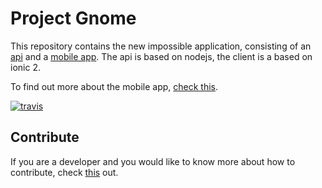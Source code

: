 # Project Gnome

This repository contains the new impossible application, consisting of an [api](https://github.com/iampossible/gnome/tree/master/api) and a [mobile app](https://github.com/iampossible/gnome/tree/master/ionic-app). The api is based on nodejs, the client is a based on ionic 2.

To find out more about the mobile app, [check this](https://github.com/iampossible/gnome/blob/master/ionic-app/README.md).

[![travis](https://travis-ci.com/iampossible/gnome-app.svg?token=pRsY4d1vPGXP2y7vWAsk&branch=master)](https://travis-ci.com/iampossible/gnome-app)

## Contribute
If you are a developer and you would like to know more about how to contribute, check [this](https://github.com/iampossible/gnome/blob/master/DEVELOPER.md) out.

